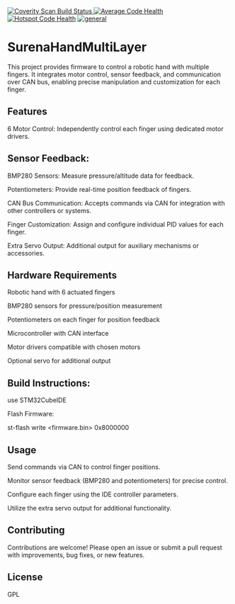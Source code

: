 <a href="https://scan.coverity.com/projects/amin-amani-surenahandmultilayer">
  <img alt="Coverity Scan Build Status"
       src="https://scan.coverity.com/projects/32261/badge.svg"/>
</a>
<a href="https://codescene.io/projects/72155"><img src="https://codescene.io/projects/72155/status-badges/average-code-health" alt="Average Code Health">
</a><a href="https://codescene.io/projects/72155"><img src="https://codescene.io/projects/72155/status-badges/hotspot-code-health" alt="Hotspot Code Health"></a>
<a href="https://codescene.io/projects/72155"><img src="https://codescene.io/images/analyzed-by-codescene-badge.svg" alt="general"></a>

# SurenaHandMultiLayer

This project provides firmware to control a robotic hand with multiple fingers. It integrates motor control, sensor feedback, and communication over CAN bus, enabling precise manipulation and customization for each finger.

## Features

6 Motor Control: Independently control each finger using dedicated motor drivers.

## Sensor Feedback:

BMP280 Sensors: Measure pressure/altitude data for feedback.

Potentiometers: Provide real-time position feedback of fingers.

CAN Bus Communication: Accepts commands via CAN for integration with other controllers or systems.

Finger Customization: Assign and configure individual PID values for each finger.

Extra Servo Output: Additional output for auxiliary mechanisms or accessories.

## Hardware Requirements

Robotic hand with 6 actuated fingers

BMP280 sensors for pressure/position measurement

Potentiometers on each finger for position feedback

Microcontroller with CAN interface

Motor drivers compatible with chosen motors

Optional servo for additional output


## Build Instructions:

use STM32CubeIDE

Flash Firmware:

st-flash write <firmware.bin> 0x8000000


## Usage

Send commands via CAN to control finger positions.

Monitor sensor feedback (BMP280 and potentiometers) for precise control.

Configure each finger using the IDE controller parameters.

Utilize the extra servo output for additional functionality.

## Contributing

Contributions are welcome! Please open an issue or submit a pull request with improvements, bug fixes, or new features.

## License

GPL
